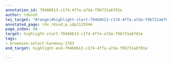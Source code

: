 ```yaml
---
annotation_id: 79460613-c174-4ffa-a7da-f9b731a6f01e
author: rdunn5
tei_target: "#range(#highlight-start-79460613-c174-4ffa-a7da-f9b731a6f01e, #highlight-end-79460613-c174-4ffa-a7da-f9b731a6f01e)"
annotated_page: rdx_r8sxd.p.idp1129344
page_index: 48
target: highlight-start-79460613-c174-4ffa-a7da-f9b731a6f01e
tags:
- brownson-select-harmony-1783
end_target: highlight-end-79460613-c174-4ffa-a7da-f9b731a6f01e

---
```

